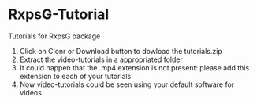 # RxpsG-Tutorial
Tutorials for RxpsG package

1) Click on Clonr or Download button to dowload the tutorials.zip 
2) Extract the video-tutorials in a appropriated folder
3) It could happen that the .mp4 extension is not present: please add this extension to each of your tutorials
3) Now video-tutorials could be seen using your default software for videos.
